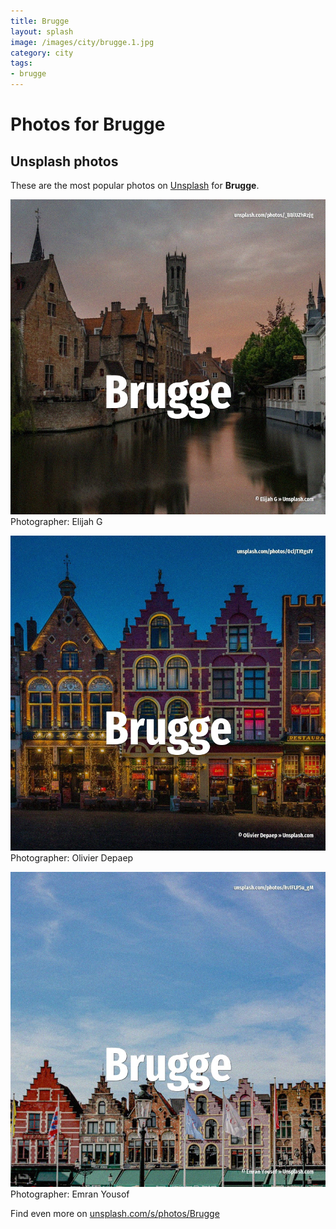 ```yaml
---
title: Brugge
layout: splash
image: /images/city/brugge.1.jpg
category: city
tags:
- brugge
---
```

# Photos for Brugge
 
## Unsplash photos
These are the most popular photos on [Unsplash](https://unsplash.com) for **Brugge**.
 
![Brugge](/images/city/brugge.1.jpg)
Photographer:  Elijah G
 
![Brugge](/images/city/brugge.2.jpg)
Photographer:  Olivier Depaep
 
![Brugge](/images/city/brugge.3.jpg)
Photographer:  Emran Yousof
 
Find even more on [unsplash.com/s/photos/Brugge](https://unsplash.com/s/photos/Brugge)
 
